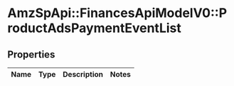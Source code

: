 # AmzSpApi::FinancesApiModelV0::ProductAdsPaymentEventList

## Properties
Name | Type | Description | Notes
------------ | ------------- | ------------- | -------------


